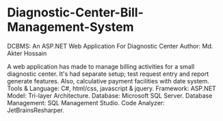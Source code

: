 # Diagnostic-Center-Bill-Management-System
DCBMS: An ASP.NET Web Application For Diagnostic Center
Author: Md. Akter Hossain

A web application has made to manage billing activities for a small diagnostic center. It's had separate setup; test request entry and report generate features. Also, calculative payment facilities with date system.
      Tools & Language: C#, html/css, javascript & jquery.
      Framework: ASP.NET
      Model: Tri-layer Architecture.
      Database: Microsoft SQL Server.
      Database Management: SQL Management Studio.
      Code Analyzer: JetBrainsResharper.
